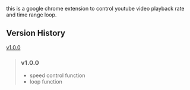 this is a google chrome extension to control youtube video playback rate and time range loop.

## Version History

[v1.0.0](#v100)

> ### v1.0.0
> - speed control function
> - loop function